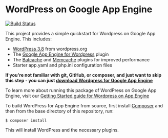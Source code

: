 # WordPress on Google App Engine

[![Build Status](https://travis-ci.org/ajessup/appengine-php-wordpress-starter-project.png)](https://travis-ci.org/ajessup/appengine-php-wordpress-starter-project)

This project provides a simple quickstart for Wordpress on Google App Engine. This includes:

* [WordPress 3.8](http://wordpress.org/download/) from wordpress.org
* The [Google App Engine for Wordpress](http://wordpress.org/plugins/google-app-engine/) plugin
* The [Batcache](http://wordpress.org/plugins/batcache/) and [Memcache](http://wordpress.org/plugins/memcache/) plugins for improved performance
* Starter app.yaml and php.ini configuration files

**If you're not familiar with git, GitHub, or composer, and just want to skip this step - you can just [download Wordpress for Google App Engine](https://github.com/ajessup/appengine-php-wordpress-starter-project/raw/gh-pages/google-appengine-wordpress-latest.tgz)**

To learn more about running this package of WordPress on Google App Engine, visit our [Getting Started guide for Wordpress on App Engine](https://developers.google.com/appengine/articles/wordpress)

To build WordPress for App Engine from source, first install [Composer](http://getcomposer.org) and then from the base directory of this repository, run:

    $ composer install

This will install WordPress and the necessary plugins.